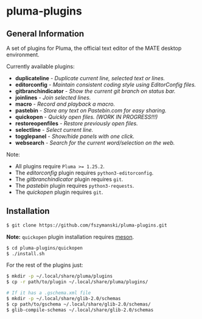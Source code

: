 # pluma-plugins

## General Information

A set of plugins for Pluma, the official text editor of the MATE desktop environment.

Currently available plugins:

- **duplicateline** - *Duplicate current line, selected text or lines.*
- **editorconfig** - *Maintain consistent coding style using EditorConfig files.*
- **gitbranchindicator** - *Show the current git branch on status bar.*
- **joinlines** - *Join selected lines.*
- **macro** - *Record and playback a macro.*
- **pastebin** - *Store any text on Pastebin.com for easy sharing.*
- **quickopen** - *Quickly open files. (WORK IN PROGRESS!!!)*
- **restoreopenfiles** - *Restore previously open files.*
- **selectline** - *Select current line.*
- **togglepanel** - *Show/hide panels with one click.*
- **websearch** - *Search for the current word/selection on the web.*

Note:
- All plugins require `Pluma >= 1.25.2`.
- The *editorconfig* plugin requires `python3-editorconfig`.
- The *gitbranchindicator* plugin requires `git`.
- The *pastebin* plugin requires `python3-requests`.
- The *quickopen* plugin requires `git`.

## Installation

```sh
$ git clone https://github.com/fszymanski/pluma-plugins.git
```

**Note:** `quickopen` plugin installation requires [meson](https://mesonbuild.com/).

```sh
$ cd pluma-plugins/quickopen
$ ./install.sh
```

For the rest of the plugins just:

```sh
$ mkdir -p ~/.local/share/pluma/plugins
$ cp -r path/to/plugin ~/.local/share/pluma/plugins/

# If it has a .gschema.xml file
$ mkdir -p ~/.local/share/glib-2.0/schemas
$ cp path/to/gschema ~/.local/share/glib-2.0/schemas/
$ glib-compile-schemas ~/.local/share/glib-2.0/schemas
```
